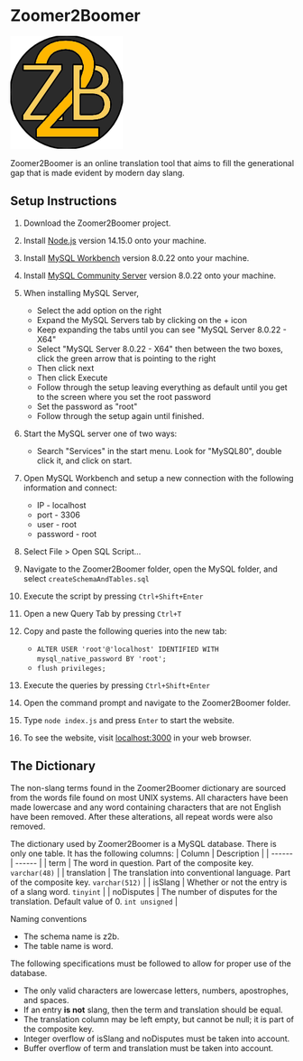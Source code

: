 
# Zoomer2Boomer
![Logo](./public/img/logo.png "A beautiful logo")

Zoomer2Boomer is an online translation tool that aims to fill the generational gap that is made evident by modern day slang.

## Setup Instructions
1. Download the Zoomer2Boomer project.

2. Install [Node.js](https://nodejs.org/en/) version 14.15.0 onto your machine.
3. Install [MySQL Workbench](https://dev.mysql.com/downloads/workbench/) version 8.0.22 onto your machine.
4. Install [MySQL Community Server](https://dev.mysql.com/downloads/installer/) version 8.0.22 onto your machine.
5. When installing MySQL Server, 
	* Select the add option on the right
	* Expand the MySQL Servers tab by clicking on the + icon
	* Keep expanding the tabs until you can see "MySQL Server 8.0.22 - X64"
	* Select "MySQL Server 8.0.22 - X64" then between the two boxes, click the green arrow that is pointing to the right
	* Then click next
	* Then click Execute
	* Follow through the setup leaving everything as default until you get to the screen where you set the root password
	* Set the password as "root"
	* Follow through the setup again until finished.
5. Start the MySQL server one of two ways:
   * Search "Services" in the start menu. Look for "MySQL80", double click it, and click on start.
6. Open MySQL Workbench and setup a new connection with the following information and connect:
   * IP - localhost
   * port - 3306
   * user - root
   * password - root
7. Select File > Open SQL Script...
8. Navigate to the Zoomer2Boomer folder, open the MySQL folder, and select `createSchemaAndTables.sql`
9. Execute the script by pressing `Ctrl+Shift+Enter`
10. Open a new Query Tab by pressing `Ctrl+T`
11. Copy and paste the following queries into the new tab:
    * `ALTER USER 'root'@'localhost' IDENTIFIED WITH mysql_native_password BY 'root';`
    * `flush privileges;`
12. Execute the queries by pressing `Ctrl+Shift+Enter`
13. Open the command prompt and navigate to the Zoomer2Boomer folder.
14. Type `node index.js` and press `Enter` to start the website.
15. To see the website, visit [localhost:3000](http://localhost:3000) in your web browser.

## The Dictionary
The non-slang terms found in the Zoomer2Boomer dictionary are sourced from the words file found on most UNIX systems. All characters have been made lowercase and any word containing characters that are not English have been removed. After these alterations, all repeat words were also removed.

The dictionary used by Zoomer2Boomer is a MySQL database. There is only one table. It has the following columns:
| Column        | Description                                                                           |
| ------        | ------                                                                                |
| term          | The word in question. Part of the composite key. `varchar(48)`                        |
| translation   | The translation into conventional language. Part of the composite key. `varchar(512)` |
| isSlang       | Whether or not the entry is of a slang word. `tinyint`                                |
| noDisputes    | The number of disputes for the translation. Default value of 0. `int unsigned`        |

Naming conventions
* The schema name is z2b.
* The table name is word.

The following specifications must be followed to allow for proper use of the database.
* The only valid characters are lowercase letters, numbers, apostrophes, and spaces.
* If an entry __is not__ slang, then the term and translation should be equal.
* The translation column may be left empty, but cannot be null; it is part of the composite key.
* Integer overflow of isSlang and noDisputes must be taken into account.
* Buffer overflow of term and translation must be taken into account.
